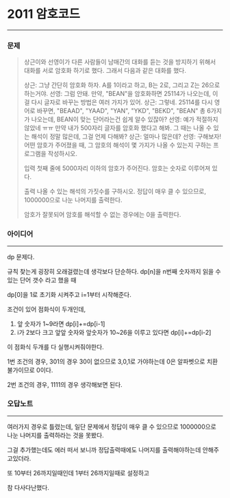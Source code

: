 # 2011 암호코드
------------
### 문제

>상근이와 선영이가 다른 사람들이 남매간의 대화를 듣는 것을 방지하기 위해서 대화를 서로 암호화 하기로 했다. 그래서 다음과 같은 대화를 했다.
>
>상근: 그냥 간단히 암호화 하자. A를 1이라고 하고, B는 2로, 그리고 Z는 26으로 하는거야.
>선영: 그럼 안돼. 만약, "BEAN"을 암호화하면 25114가 나오는데, 이걸 다시 글자로 바꾸는 방법은 여러 가지가 있어.
>상근: 그렇네. 25114를 다시 영어로 바꾸면, "BEAAD", "YAAD", "YAN", "YKD", "BEKD", "BEAN" 총 6가지가 나오는데, BEAN이 맞는 단어라는건 쉽게 알수 있잖아?
>선영: 예가 적절하지 않았네 ㅠㅠ 만약 내가 500자리 글자를 암호화 했다고 해봐. 그 때는 나올 수 있는 해석이 정말 많은데, 그걸 언제 다해봐?
>상근: 얼마나 많은데?
>선영: 구해보자!
>어떤 암호가 주어졌을 때, 그 암호의 해석이 몇 가지가 나올 수 있는지 구하는 프로그램을 작성하시오.
>
>입력
>첫째 줄에 5000자리 이하의 암호가 주어진다. 암호는 숫자로 이루어져 있다.
>
>출력
>나올 수 있는 해석의 가짓수를 구하시오. 정답이 매우 클 수 있으므로, 1000000으로 나눈 나머지를 출력한다.
>
>암호가 잘못되어 암호를 해석할 수 없는 경우에는 0을 출력한다.

### 아이디어 
----------
dp 문제다.

규칙 찾는게 굉장히 오래걸렸는데 생각보다 단순하다.
dp[n]을 n번째 숫자까지 읽을 수 있는 단어 갯수 라고 했을 때

dp[0]을 1로 초기화 시켜주고 i=1부터 시작해준다.

조건이 있어 점화식이 두개인데,

1. 앞 숫자가 1~9라면 dp[i]+=dp[i-1]
2. i가 2보다 크고 앞앞 숫자와 앞숫자가 10~26을 이루고 있다면 dp[i]+=dp[i-2]

이 점화식 두개를 다 실행시켜줘야한다.

1번 조건의 경우, 301의 경우 30이 없으므로 3,0,1로 가야하는데
0은 알파벳으로 치환 불가이므로 0이다.

2번 조건의 경우, 1111의 경우 생각해보면 된다.

### 오답노트
----------

여러가지 경우로 틀렸는데,
일단 문제에서 정답이 매우 클 수 있으므로 1000000으로 나눈 나머지를 출력하라는 것을 못봤다.

그걸 추가했는데도 에러 떠서 보니까
정답출력때에도 나머지를 출력해야하는데 안해주고있더라.

또 10부터 26까지일때인데 1부터 26까지일때로 설정하고

참 다사다난했다.